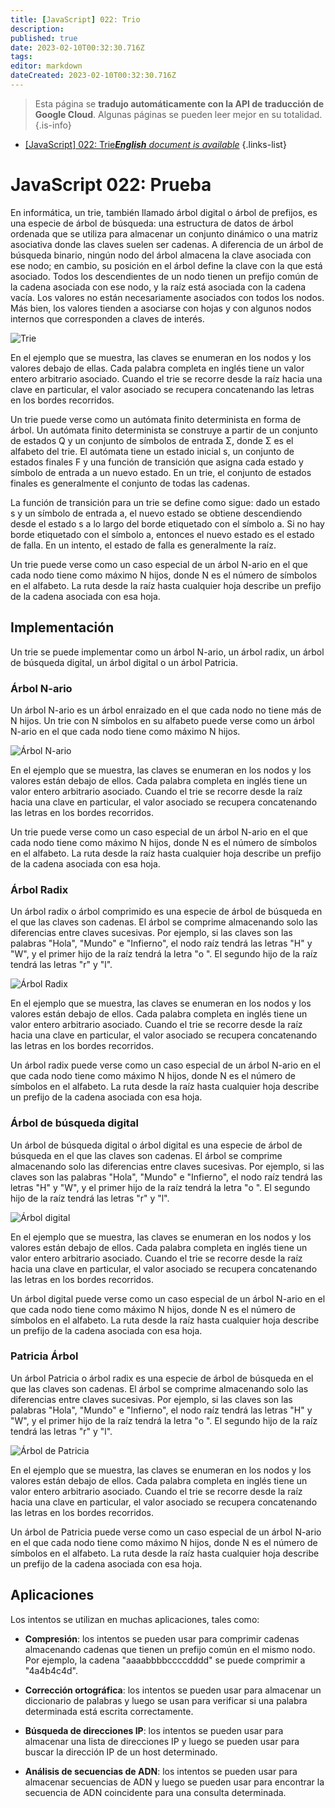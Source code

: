 ```yaml
---
title: [JavaScript] 022: Trio
description: 
published: true
date: 2023-02-10T00:32:30.716Z
tags: 
editor: markdown
dateCreated: 2023-02-10T00:32:30.716Z
---
```


> Esta página se **tradujo automáticamente con la API de traducción de Google Cloud**.
Algunas páginas se pueden leer mejor en su totalidad.{.is-info}



- [[JavaScript] 022: Trie***English** document is available*](/en/Knowledge-base/Algorithm/javascript-022-trie)
{.links-list}


# JavaScript 022: Prueba

En informática, un trie, también llamado árbol digital o árbol de prefijos, es una especie de árbol de búsqueda: una estructura de datos de árbol ordenada que se utiliza para almacenar un conjunto dinámico o una matriz asociativa donde las claves suelen ser cadenas. A diferencia de un árbol de búsqueda binario, ningún nodo del árbol almacena la clave asociada con ese nodo; en cambio, su posición en el árbol define la clave con la que está asociado. Todos los descendientes de un nodo tienen un prefijo común de la cadena asociada con ese nodo, y la raíz está asociada con la cadena vacía. Los valores no están necesariamente asociados con todos los nodos. Más bien, los valores tienden a asociarse con hojas y con algunos nodos internos que corresponden a claves de interés.

![Trie](https://upload.wikimedia.org/wikipedia/commons/thumb/b/be/Trie_example.svg/200px-Trie_example.svg.png)

En el ejemplo que se muestra, las claves se enumeran en los nodos y los valores debajo de ellas. Cada palabra completa en inglés tiene un valor entero arbitrario asociado. Cuando el trie se recorre desde la raíz hacia una clave en particular, el valor asociado se recupera concatenando las letras en los bordes recorridos.

Un trie puede verse como un autómata finito determinista en forma de árbol. Un autómata finito determinista se construye a partir de un conjunto de estados Q y un conjunto de símbolos de entrada Σ, donde Σ es el alfabeto del trie. El autómata tiene un estado inicial s, un conjunto de estados finales F y una función de transición que asigna cada estado y símbolo de entrada a un nuevo estado. En un trie, el conjunto de estados finales es generalmente el conjunto de todas las cadenas.

La función de transición para un trie se define como sigue: dado un estado s y un símbolo de entrada a, el nuevo estado se obtiene descendiendo desde el estado s a lo largo del borde etiquetado con el símbolo a. Si no hay borde etiquetado con el símbolo a, entonces el nuevo estado es el estado de falla. En un intento, el estado de falla es generalmente la raíz.

Un trie puede verse como un caso especial de un árbol N-ario en el que cada nodo tiene como máximo N hijos, donde N es el número de símbolos en el alfabeto. La ruta desde la raíz hasta cualquier hoja describe un prefijo de la cadena asociada con esa hoja.

## Implementación

Un trie se puede implementar como un árbol N-ario, un árbol radix, un árbol de búsqueda digital, un árbol digital o un árbol Patricia.

### Árbol N-ario

Un árbol N-ario es un árbol enraizado en el que cada nodo no tiene más de N hijos. Un trie con N símbolos en su alfabeto puede verse como un árbol N-ario en el que cada nodo tiene como máximo N hijos.

![Árbol N-ario](https://upload.wikimedia.org/wikipedia/commons/thumb/5/5e/Trie_nary_tree_example.svg/200px-Trie_nary_tree_example.svg.png)

En el ejemplo que se muestra, las claves se enumeran en los nodos y los valores están debajo de ellos. Cada palabra completa en inglés tiene un valor entero arbitrario asociado. Cuando el trie se recorre desde la raíz hacia una clave en particular, el valor asociado se recupera concatenando las letras en los bordes recorridos.

Un trie puede verse como un caso especial de un árbol N-ario en el que cada nodo tiene como máximo N hijos, donde N es el número de símbolos en el alfabeto. La ruta desde la raíz hasta cualquier hoja describe un prefijo de la cadena asociada con esa hoja.

### Árbol Radix

Un árbol radix o árbol comprimido es una especie de árbol de búsqueda en el que las claves son cadenas. El árbol se comprime almacenando solo las diferencias entre claves sucesivas. Por ejemplo, si las claves son las palabras "Hola", "Mundo" e "Infierno", el nodo raíz tendrá las letras "H" y "W", y el primer hijo de la raíz tendrá la letra "o ". El segundo hijo de la raíz tendrá las letras "r" y "l".

![Árbol Radix](https://upload.wikimedia.org/wikipedia/commons/thumb/a/ae/Radix_tree.svg/200px-Radix_tree.svg.png)

En el ejemplo que se muestra, las claves se enumeran en los nodos y los valores están debajo de ellos. Cada palabra completa en inglés tiene un valor entero arbitrario asociado. Cuando el trie se recorre desde la raíz hacia una clave en particular, el valor asociado se recupera concatenando las letras en los bordes recorridos.

Un árbol radix puede verse como un caso especial de un árbol N-ario en el que cada nodo tiene como máximo N hijos, donde N es el número de símbolos en el alfabeto. La ruta desde la raíz hasta cualquier hoja describe un prefijo de la cadena asociada con esa hoja.

### Árbol de búsqueda digital

Un árbol de búsqueda digital o árbol digital es una especie de árbol de búsqueda en el que las claves son cadenas. El árbol se comprime almacenando solo las diferencias entre claves sucesivas. Por ejemplo, si las claves son las palabras "Hola", "Mundo" e "Infierno", el nodo raíz tendrá las letras "H" y "W", y el primer hijo de la raíz tendrá la letra "o ". El segundo hijo de la raíz tendrá las letras "r" y "l".

![Árbol digital](https://upload.wikimedia.org/wikipedia/commons/thumb/b/b4/Digital_tree.svg/200px-Digital_tree.svg.png)

En el ejemplo que se muestra, las claves se enumeran en los nodos y los valores están debajo de ellos. Cada palabra completa en inglés tiene un valor entero arbitrario asociado. Cuando el trie se recorre desde la raíz hacia una clave en particular, el valor asociado se recupera concatenando las letras en los bordes recorridos.

Un árbol digital puede verse como un caso especial de un árbol N-ario en el que cada nodo tiene como máximo N hijos, donde N es el número de símbolos en el alfabeto. La ruta desde la raíz hasta cualquier hoja describe un prefijo de la cadena asociada con esa hoja.

### Patricia Árbol

Un árbol Patricia o árbol radix es una especie de árbol de búsqueda en el que las claves son cadenas. El árbol se comprime almacenando solo las diferencias entre claves sucesivas. Por ejemplo, si las claves son las palabras "Hola", "Mundo" e "Infierno", el nodo raíz tendrá las letras "H" y "W", y el primer hijo de la raíz tendrá la letra "o ". El segundo hijo de la raíz tendrá las letras "r" y "l".

![Árbol de Patricia](https://upload.wikimedia.org/wikipedia/commons/thumb/0/0d/Patricia_tree.svg/200px-Patricia_tree.svg.png)

En el ejemplo que se muestra, las claves se enumeran en los nodos y los valores están debajo de ellos. Cada palabra completa en inglés tiene un valor entero arbitrario asociado. Cuando el trie se recorre desde la raíz hacia una clave en particular, el valor asociado se recupera concatenando las letras en los bordes recorridos.

Un árbol de Patricia puede verse como un caso especial de un árbol N-ario en el que cada nodo tiene como máximo N hijos, donde N es el número de símbolos en el alfabeto. La ruta desde la raíz hasta cualquier hoja describe un prefijo de la cadena asociada con esa hoja.

## Aplicaciones

Los intentos se utilizan en muchas aplicaciones, tales como:

- **Compresión**: los intentos se pueden usar para comprimir cadenas almacenando cadenas que tienen un prefijo común en el mismo nodo. Por ejemplo, la cadena "aaaabbbbccccdddd" se puede comprimir a "4a4b4c4d".

- **Corrección ortográfica**: los intentos se pueden usar para almacenar un diccionario de palabras y luego se usan para verificar si una palabra determinada está escrita correctamente.

- **Búsqueda de direcciones IP**: los intentos se pueden usar para almacenar una lista de direcciones IP y luego se pueden usar para buscar la dirección IP de un host determinado.

- **Análisis de secuencias de ADN**: los intentos se pueden usar para almacenar secuencias de ADN y luego se pueden usar para encontrar la secuencia de ADN coincidente para una consulta determinada.